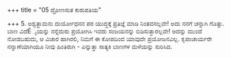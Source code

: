 +++
title = "05 ದ್ರೋಣಸುತ ಕುರುಪತಿಯ"

+++
5. ಅಶ್ವತ್ಥಾಮನು ದುರ್ಯೋಧನನ ಪರ ಯುದ್ಧಕ್ಕೆ ಪ್ರತಿಜ್ಞೆ ಮಾಡಿ ನಿಂತವನಲ್ಲವೇ! ಅದು ನನಗೆ ಚನ್ನಾಗಿ ಗೊತ್ತು. ಬಾಣ ವಿದೆÉ್ಯಯನ್ನು ನನ್ನೆದುರು ಪ್ರಯೋಗಿಸಿ ಇವರು ಸಂಜಯನನ್ನು ಬಿಡಿಸುತ್ತಾರಲ್ಲವೇ! ಅದನ್ನು ಮುಂದೆ ನೋಡಬಹುದು, ಆ ವಿಚಾರ ಹಾಗಿರಲಿ, ನಿಮಗೆ ಈ ಕೋಪದಿಂದ ಯಾವುದೇ ಪ್ರಯೋಜನವಿಲ್ಲ. ಕೃಪಾಚಾರ್ಯರೇ ನನ್ನಾಣೆಯಾಗಿಯೂ ನೀವು ಹಿಂತಿರುಗಿ - ಎನ್ನುತ್ತಾ ಸಾತ್ಯಕಿ ಬಾಣಗಳ ಮಳೆಯನ್ನು ಸುರಿಸಿದ.